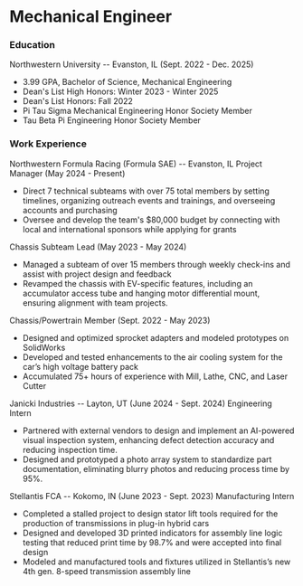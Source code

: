 # Mechanical Engineer

### Education
Northwestern University -- Evanston, IL (Sept. 2022 - Dec. 2025)
- 3.99 GPA, Bachelor of Science, Mechanical Engineering
- Dean's List High Honors: Winter 2023 - Winter 2025
- Dean's List Honors: Fall 2022
- Pi Tau Sigma Mechanical Engineering Honor Society Member
- Tau Beta Pi Engineering Honor Society Member

### Work Experience
Northwestern Formula Racing (Formula SAE) -- Evanston, IL
Project Manager (May 2024 - Present)
- Direct 7 technical subteams with over 75 total members by setting timelines, organizing outreach events and trainings, and overseeing accounts and purchasing
- Oversee and develop the team's $80,000 budget by connecting with local and international sponsors while applying for grants

Chassis Subteam Lead (May 2023 - May 2024)
- Managed a subteam of over 15 members through weekly check-ins and assist with project design and feedback
- Revamped the chassis with EV-specific features, including an accumulator access tube and hanging motor differential mount, ensuring alignment with team projects.

Chassis/Powertrain Member (Sept. 2022 - May 2023)
- Designed and optimized sprocket adapters and modeled prototypes on SolidWorks
- Developed and tested enhancements to the air cooling system for the car’s high voltage battery pack
- Accumulated 75+ hours of experience with Mill, Lathe, CNC, and Laser Cutter

Janicki Industries -- Layton, UT (June 2024 - Sept. 2024)
Engineering Intern
- Partnered with external vendors to design and implement an AI-powered visual inspection system, enhancing defect detection accuracy and reducing inspection time.
- Designed and prototyped a photo array system to standardize part documentation, eliminating blurry photos and reducing process time by 95%.

Stellantis FCA -- Kokomo, IN (June 2023 - Sept. 2023)
Manufacturing Intern
- Completed a stalled project to design stator lift tools required for the production of transmissions in plug-in hybrid cars
- Designed and developed 3D printed indicators for assembly line logic testing that reduced print time by 98.7% and were accepted into final design
- Modeled and manufactured tools and fixtures utilized in Stellantis’s new 4th gen. 8-speed transmission assembly line
